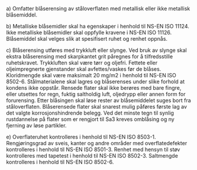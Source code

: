 a) Omfatter blåserensing av ståloverflaten med metallisk eller ikke metallisk blåsemiddel.

b) Metalliske blåsemidler skal ha egenskaper i henhold til NS-EN ISO 11124. Ikke metalliske blåsemidler skal oppfylle kravene i NS-EN ISO 11126. Blåsemiddel skal velges slik at spesifisert ruhet og renhet oppnås.

c) Blåserensing utføres med trykkluft eller slynge. Ved bruk av slynge skal ekstra blåserensing med skarpkantet grit påregnes for å tilfredsstille ruhetskravet. Trykkluften skal være tørr og oljefri. Fettete eller oljeimpregnerte gjenstander skal avfettes/vaskes før de blåses. Kloridmengde skal være maksimalt 20 mg/m2 i henhold til NS-EN ISO 8502-6.
Stålmaterialene skal lagres og blåserenses under slike forhold at kondens ikke oppstår. Rensede flater skal ikke berøres med bare fingre, eller utsettes for regn, fuktig saltholdig luft, oljedrypp eller annen form for forurensing. Etter blåsingen skal løse rester av blåsemiddelet suges bort fra ståloverflaten.
Blåserensede flater skal snarest mulig påføres første lag av det valgte korrosjonshindrende belegg. Ved det minste tegn til synlig rustdannelse på flater som er rengjort til Sa3 kreves omblåsing og ny fjerning av løse partikler.

e) Overflateruhet kontrolleres i henhold til NS-EN ISO 8503-1. Rengjøringsgrad av sveis, kanter og andre områder med overflatedefekter kontrolleres i henhold til NS-EN ISO 8501-3. Renhet med hensyn til støv kontrolleres med tapetest i henhold til NS-EN ISO 8502-3. Saltmengde kontrolleres i henhold til NS-EN ISO 8502-6.

